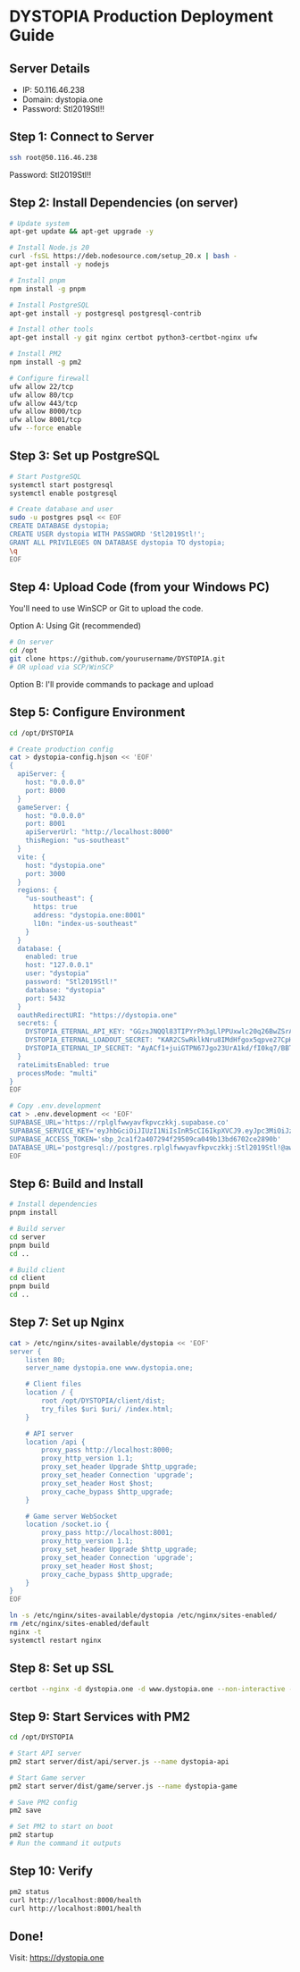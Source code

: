 # DYSTOPIA Production Deployment Guide

## Server Details
- IP: 50.116.46.238
- Domain: dystopia.one
- Password: Stl2019Stl!!

## Step 1: Connect to Server
```bash
ssh root@50.116.46.238
```
Password: Stl2019Stl!!

## Step 2: Install Dependencies (on server)
```bash
# Update system
apt-get update && apt-get upgrade -y

# Install Node.js 20
curl -fsSL https://deb.nodesource.com/setup_20.x | bash -
apt-get install -y nodejs

# Install pnpm
npm install -g pnpm

# Install PostgreSQL
apt-get install -y postgresql postgresql-contrib

# Install other tools
apt-get install -y git nginx certbot python3-certbot-nginx ufw

# Install PM2
npm install -g pm2

# Configure firewall
ufw allow 22/tcp
ufw allow 80/tcp
ufw allow 443/tcp
ufw allow 8000/tcp
ufw allow 8001/tcp
ufw --force enable
```

## Step 3: Set up PostgreSQL
```bash
# Start PostgreSQL
systemctl start postgresql
systemctl enable postgresql

# Create database and user
sudo -u postgres psql << EOF
CREATE DATABASE dystopia;
CREATE USER dystopia WITH PASSWORD 'Stl2019Stl!';
GRANT ALL PRIVILEGES ON DATABASE dystopia TO dystopia;
\q
EOF
```

## Step 4: Upload Code (from your Windows PC)
You'll need to use WinSCP or Git to upload the code.

Option A: Using Git (recommended)
```bash
# On server
cd /opt
git clone https://github.com/yourusername/DYSTOPIA.git
# OR upload via SCP/WinSCP
```

Option B: I'll provide commands to package and upload

## Step 5: Configure Environment
```bash
cd /opt/DYSTOPIA

# Create production config
cat > dystopia-config.hjson << 'EOF'
{
  apiServer: {
    host: "0.0.0.0"
    port: 8000
  }
  gameServer: {
    host: "0.0.0.0"
    port: 8001
    apiServerUrl: "http://localhost:8000"
    thisRegion: "us-southeast"
  }
  vite: {
    host: "dystopia.one"
    port: 3000
  }
  regions: {
    "us-southeast": {
      https: true
      address: "dystopia.one:8001"
      l10n: "index-us-southeast"
    }
  }
  database: {
    enabled: true
    host: "127.0.0.1"
    user: "dystopia"
    password: "Stl2019Stl!"
    database: "dystopia"
    port: 5432
  }
  oauthRedirectURI: "https://dystopia.one"
  secrets: {
    DYSTOPIA_ETERNAL_API_KEY: "GGzsJNQQl83TIPYrPh3gLlPPUxwlc20q26BwZSrALVUZZbfBfwpt45JagBa2eJurozOW8Wvk3K2kNIXbmxWEvA=="
    DYSTOPIA_ETERNAL_LOADOUT_SECRET: "KAR2CSwRklkNru8IMdHfgox5qpve27CpHTva1nijZ2E="
    DYSTOPIA_ETERNAL_IP_SECRET: "AyACf1+juiGTPN67Jgo23UrA1kd/fI0kq7/BBThDguk="
  }
  rateLimitsEnabled: true
  processMode: "multi"
}
EOF

# Copy .env.development
cat > .env.development << 'EOF'
SUPABASE_URL='https://rplglfwwyavfkpvczkkj.supabase.co'
SUPABASE_SERVICE_KEY='eyJhbGciOiJIUzI1NiIsInR5cCI6IkpXVCJ9.eyJpc3MiOiJzdXBhYmFzZSIsInJlZiI6InJwbGdsZnd3eWF2ZmtwdmN6a2tqIiwicm9sZSI6InNlcnZpY2Vfcm9sZSIsImlhdCI6MTc0NDI0MTk5OSwiZXhwIjoyMDU5ODE3OTk5fQ.TYr9zNTPfWLJdHTxHZW_hAJh7e4QPDFOr7IG0UR1tws'
SUPABASE_ACCESS_TOKEN='sbp_2ca1f2a407294f29509ca049b13bd6702ce2890b'
DATABASE_URL='postgresql://postgres.rplglfwwyavfkpvczkkj:Stl2019Stl!@aws-0-us-east-1.pooler.supabase.com:5432/postgres'
EOF
```

## Step 6: Build and Install
```bash
# Install dependencies
pnpm install

# Build server
cd server
pnpm build
cd ..

# Build client
cd client
pnpm build
cd ..
```

## Step 7: Set up Nginx
```bash
cat > /etc/nginx/sites-available/dystopia << 'EOF'
server {
    listen 80;
    server_name dystopia.one www.dystopia.one;

    # Client files
    location / {
        root /opt/DYSTOPIA/client/dist;
        try_files $uri $uri/ /index.html;
    }

    # API server
    location /api {
        proxy_pass http://localhost:8000;
        proxy_http_version 1.1;
        proxy_set_header Upgrade $http_upgrade;
        proxy_set_header Connection 'upgrade';
        proxy_set_header Host $host;
        proxy_cache_bypass $http_upgrade;
    }

    # Game server WebSocket
    location /socket.io {
        proxy_pass http://localhost:8001;
        proxy_http_version 1.1;
        proxy_set_header Upgrade $http_upgrade;
        proxy_set_header Connection 'upgrade';
        proxy_set_header Host $host;
        proxy_cache_bypass $http_upgrade;
    }
}
EOF

ln -s /etc/nginx/sites-available/dystopia /etc/nginx/sites-enabled/
rm /etc/nginx/sites-enabled/default
nginx -t
systemctl restart nginx
```

## Step 8: Set up SSL
```bash
certbot --nginx -d dystopia.one -d www.dystopia.one --non-interactive --agree-tos --email your@email.com
```

## Step 9: Start Services with PM2
```bash
cd /opt/DYSTOPIA

# Start API server
pm2 start server/dist/api/server.js --name dystopia-api

# Start Game server
pm2 start server/dist/game/server.js --name dystopia-game

# Save PM2 config
pm2 save

# Set PM2 to start on boot
pm2 startup
# Run the command it outputs
```

## Step 10: Verify
```bash
pm2 status
curl http://localhost:8000/health
curl http://localhost:8001/health
```

## Done!
Visit: https://dystopia.one
